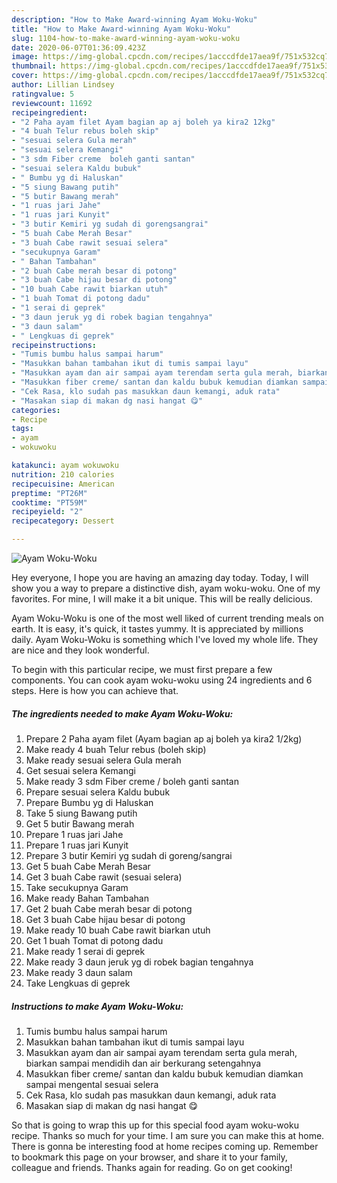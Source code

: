 ```yaml
---
description: "How to Make Award-winning Ayam Woku-Woku"
title: "How to Make Award-winning Ayam Woku-Woku"
slug: 1104-how-to-make-award-winning-ayam-woku-woku
date: 2020-06-07T01:36:09.423Z
image: https://img-global.cpcdn.com/recipes/1acccdfde17aea9f/751x532cq70/ayam-woku-woku-foto-resep-utama.jpg
thumbnail: https://img-global.cpcdn.com/recipes/1acccdfde17aea9f/751x532cq70/ayam-woku-woku-foto-resep-utama.jpg
cover: https://img-global.cpcdn.com/recipes/1acccdfde17aea9f/751x532cq70/ayam-woku-woku-foto-resep-utama.jpg
author: Lillian Lindsey
ratingvalue: 5
reviewcount: 11692
recipeingredient:
- "2 Paha ayam filet Ayam bagian ap aj boleh ya kira2 12kg"
- "4 buah Telur rebus boleh skip"
- "sesuai selera Gula merah"
- "sesuai selera Kemangi"
- "3 sdm Fiber creme  boleh ganti santan"
- "sesuai selera Kaldu bubuk"
- " Bumbu yg di Haluskan"
- "5 siung Bawang putih"
- "5 butir Bawang merah"
- "1 ruas jari Jahe"
- "1 ruas jari Kunyit"
- "3 butir Kemiri yg sudah di gorengsangrai"
- "5 buah Cabe Merah Besar"
- "3 buah Cabe rawit sesuai selera"
- "secukupnya Garam"
- " Bahan Tambahan"
- "2 buah Cabe merah besar di potong"
- "3 buah Cabe hijau besar di potong"
- "10 buah Cabe rawit biarkan utuh"
- "1 buah Tomat di potong dadu"
- "1 serai di geprek"
- "3 daun jeruk yg di robek bagian tengahnya"
- "3 daun salam"
- " Lengkuas di geprek"
recipeinstructions:
- "Tumis bumbu halus sampai harum"
- "Masukkan bahan tambahan ikut di tumis sampai layu"
- "Masukkan ayam dan air sampai ayam terendam serta gula merah, biarkan sampai mendidih dan air berkurang setengahnya"
- "Masukkan fiber creme/ santan dan kaldu bubuk kemudian diamkan sampai mengental sesuai selera"
- "Cek Rasa, klo sudah pas masukkan daun kemangi, aduk rata"
- "Masakan siap di makan dg nasi hangat 😋"
categories:
- Recipe
tags:
- ayam
- wokuwoku

katakunci: ayam wokuwoku 
nutrition: 210 calories
recipecuisine: American
preptime: "PT26M"
cooktime: "PT59M"
recipeyield: "2"
recipecategory: Dessert

---
```



![Ayam Woku-Woku](https://img-global.cpcdn.com/recipes/1acccdfde17aea9f/751x532cq70/ayam-woku-woku-foto-resep-utama.jpg)

Hey everyone, I hope you are having an amazing day today. Today, I will show you a way to prepare a distinctive dish, ayam woku-woku. One of my favorites. For mine, I will make it a bit unique. This will be really delicious.



Ayam Woku-Woku is one of the most well liked of current trending meals on earth. It is easy, it's quick, it tastes yummy. It is appreciated by millions daily. Ayam Woku-Woku is something which I've loved my whole life. They are nice and they look wonderful.


To begin with this particular recipe, we must first prepare a few components. You can cook ayam woku-woku using 24 ingredients and 6 steps. Here is how you can achieve that.

<!--inarticleads1-->

##### The ingredients needed to make Ayam Woku-Woku:

1. Prepare 2 Paha ayam filet (Ayam bagian ap aj boleh ya kira2 1/2kg)
1. Make ready 4 buah Telur rebus (boleh skip)
1. Make ready sesuai selera Gula merah
1. Get sesuai selera Kemangi
1. Make ready 3 sdm Fiber creme / boleh ganti santan
1. Prepare sesuai selera Kaldu bubuk
1. Prepare  Bumbu yg di Haluskan
1. Take 5 siung Bawang putih
1. Get 5 butir Bawang merah
1. Prepare 1 ruas jari Jahe
1. Prepare 1 ruas jari Kunyit
1. Prepare 3 butir Kemiri yg sudah di goreng/sangrai
1. Get 5 buah Cabe Merah Besar
1. Get 3 buah Cabe rawit (sesuai selera)
1. Take secukupnya Garam
1. Make ready  Bahan Tambahan
1. Get 2 buah Cabe merah besar di potong
1. Get 3 buah Cabe hijau besar di potong
1. Make ready 10 buah Cabe rawit biarkan utuh
1. Get 1 buah Tomat di potong dadu
1. Make ready 1 serai di geprek
1. Make ready 3 daun jeruk yg di robek bagian tengahnya
1. Make ready 3 daun salam
1. Take  Lengkuas di geprek




<!--inarticleads2-->

##### Instructions to make Ayam Woku-Woku:

1. Tumis bumbu halus sampai harum
1. Masukkan bahan tambahan ikut di tumis sampai layu
1. Masukkan ayam dan air sampai ayam terendam serta gula merah, biarkan sampai mendidih dan air berkurang setengahnya
1. Masukkan fiber creme/ santan dan kaldu bubuk kemudian diamkan sampai mengental sesuai selera
1. Cek Rasa, klo sudah pas masukkan daun kemangi, aduk rata
1. Masakan siap di makan dg nasi hangat 😋




So that is going to wrap this up for this special food ayam woku-woku recipe. Thanks so much for your time. I am sure you can make this at home. There is gonna be interesting food at home recipes coming up. Remember to bookmark this page on your browser, and share it to your family, colleague and friends. Thanks again for reading. Go on get cooking!
